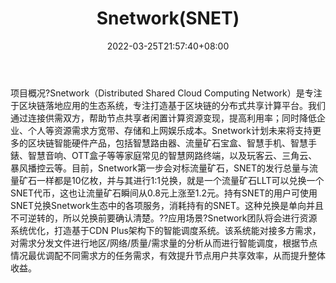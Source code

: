﻿---
weight: 
title: "Snetwork(SNET)"
description: "Snetwork（Distributed Shared Cloud Computing Network）是专注于区块链落地应用的生态系统，专注打造基于区块链的分布式共享计算平台"
date: 2022-03-25T21:57:40+08:00
lastmod: 2022-03-25T16:45:40+08:00
draft: false
authors: ["Metabd"]
featuredImage: "snetworksnet.webp"
link: ""
tags: ["数字代币","Snetwork(SNET)"]
categories: ["navigation"]
navigation: ["数字代币"]
lightgallery: true
toc: true
pinned: false
recommend: false
recommend1: false
---
项目概况?Snetwork（Distributed Shared Cloud Computing Network）是专注于区块链落地应用的生态系统，专注打造基于区块链的分布式共享计算平台。我们通过连接供需双方，帮助节点共享者闲置计算资源变现，提高利用率；同时降低企业、个人等资源需求方宽带、存储和上网娱乐成本。Snetwork计划未来将支持更多的区块链智能硬件产品，包括智慧路由器、流量矿石宝盒、智慧手机、智慧手錶、智慧音响、OTT盒子等等家庭常见的智慧网路终端，以及玩客云、三角云、暴风播控云等。目前，Snetwork第一步会对标流量矿石，SNET的发行总量与流量矿石一样都是10亿枚，并与其进行1:1兑换，就是一个流量矿石LLT可以兑换一个SNET代币，这也让流量矿石瞬间从0.8元上涨至1.2元。持有SNET的用户可使用SNET兑换Snetwork生态中的各项服务，消耗持有的SNET。这种兑换是单向并且不可逆转的，所以兑换前要确认清楚。??应用场景?Snetwork团队将会进行资源系统优化，打造基于CDN Plus架构下的智能调度系统。该系统能对接多方需求，对需求分发文件进行地区/网络/质量/需求量的分析从而进行智能调度，根据节点情况最优调配不同需求方的任务需求，有效提升节点用户共享效率，从而提升整体收益。
